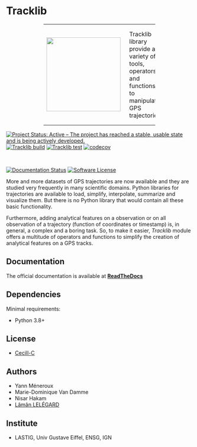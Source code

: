 # Tracklib

<p align="center">
<table style="border:none;border:0;width:60%"><tr>
  <td align="center" style="width:30%"><img width="200px" src="https://github.com/mdvandamme/tracklib/blob/main/doc/source/TracklibLogo.png" /></td>
  <td style="padding:16px;"><label>Tracklib</label> library provide a variety of tools, operators and functions to manipulate GPS trajectories</td>
</tr></table>
</p>

[![Project Status: Active – The project has reached a stable, usable state and is being actively developed.](https://www.repostatus.org/badges/latest/active.svg)](https://www.repostatus.org/#active)
[![Tracklib build](https://github.com/mdvandamme/tracklib/actions/workflows/ci.yml/badge.svg)](https://github.com/mdvandamme/tracklib/actions/workflows/ci.yml)
[![Tracklib test](https://github.com/mdvandamme/tracklib/actions/workflows/test.yml/badge.svg)](https://github.com/mdvandamme/tracklib/actions/workflows/test.yml)
[![codecov](https://codecov.io/gh/mdvandamme/tracklib/branch/main/graph/badge.svg?token=pHLaV21j2O)](https://codecov.io/gh/mdvandamme/tracklib)

<br/>

[![Documentation Status](https://readthedocs.org/projects/tracklib/badge/?version=latest)](https://tracklib.readthedocs.io/en/latest/?badge=latest)
[![Software License](https://img.shields.io/badge/Licence-Cecill--C-blue.svg?style=flat)](https://github.com/umrlastig/tracklib/blob/main/LICENCE)


More and more datasets of GPS trajectories are now available and they are studied very frequently in many scientific domains. 
Python libraries for trajectories are available to load, simplify, interpolate, summarize and visualize them. 
But there is no Python library that would contain all these basic functionality.  

Furthermore, adding analytical features on a observation or on all observation of a trajectory (function of coordinates or timestamp) 
is, in general, a complex and a boring task. So, to make it easier, *Tracklib* module offers a multitude of operators 
and functions to simplify the creation of analytical features on a GPS tracks. 


## Documentation

The official documentation is available at **[ReadTheDocs](https://tracklib.readthedocs.io)**


## Dependencies

Minimal requirements:
- Python 3.8+


## License
- [Cecill-C](http://www.cecill.info/)

## Authors
- Yann Méneroux
- Marie-Dominique Van Damme
- Nisar Hakam
- [Lâmân LELÉGARD](https://www.umr-lastig.fr/laman-lelegard/) 


## Institute
- LASTIG, Univ Gustave Eiffel, ENSG, IGN










